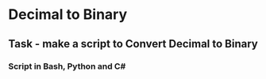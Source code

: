 # Decimal to Binary
## Task - make a script to Convert Decimal to Binary
### Script in Bash, Python and C#  
